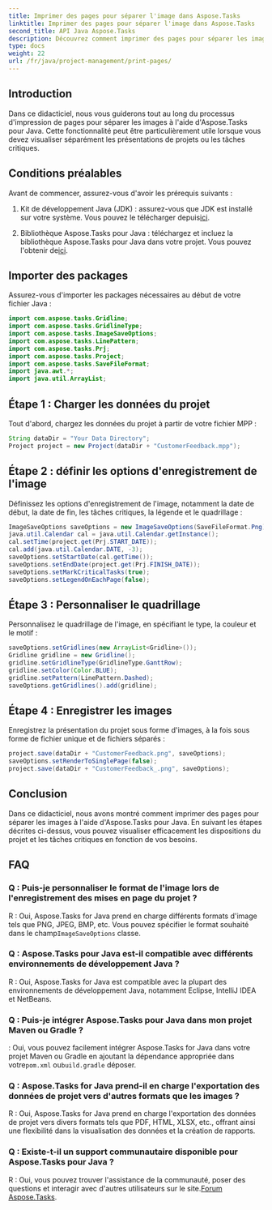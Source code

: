 ```yaml
---
title: Imprimer des pages pour séparer l'image dans Aspose.Tasks
linktitle: Imprimer des pages pour séparer l'image dans Aspose.Tasks
second_title: API Java Aspose.Tasks
description: Découvrez comment imprimer des pages pour séparer les images dans Aspose.Tasks pour Java. Améliorez la visualisation du projet avec ce guide étape par étape.
type: docs
weight: 22
url: /fr/java/project-management/print-pages/
---
```

## Introduction
Dans ce didacticiel, nous vous guiderons tout au long du processus d'impression de pages pour séparer les images à l'aide d'Aspose.Tasks pour Java. Cette fonctionnalité peut être particulièrement utile lorsque vous devez visualiser séparément les présentations de projets ou les tâches critiques.
## Conditions préalables
Avant de commencer, assurez-vous d'avoir les prérequis suivants :
1.  Kit de développement Java (JDK) : assurez-vous que JDK est installé sur votre système. Vous pouvez le télécharger depuis[ici](https://www.oracle.com/java/technologies/javase-jdk15-downloads.html).
   
2.  Bibliothèque Aspose.Tasks pour Java : téléchargez et incluez la bibliothèque Aspose.Tasks pour Java dans votre projet. Vous pouvez l'obtenir de[ici](https://releases.aspose.com/tasks/java/).

## Importer des packages
Assurez-vous d'importer les packages nécessaires au début de votre fichier Java :
```java
import com.aspose.tasks.Gridline;
import com.aspose.tasks.GridlineType;
import com.aspose.tasks.ImageSaveOptions;
import com.aspose.tasks.LinePattern;
import com.aspose.tasks.Prj;
import com.aspose.tasks.Project;
import com.aspose.tasks.SaveFileFormat;
import java.awt.*;
import java.util.ArrayList;
```
## Étape 1 : Charger les données du projet
Tout d'abord, chargez les données du projet à partir de votre fichier MPP :
```java
String dataDir = "Your Data Directory";
Project project = new Project(dataDir + "CustomerFeedback.mpp");
```
## Étape 2 : définir les options d'enregistrement de l'image
Définissez les options d'enregistrement de l'image, notamment la date de début, la date de fin, les tâches critiques, la légende et le quadrillage :
```java
ImageSaveOptions saveOptions = new ImageSaveOptions(SaveFileFormat.Png);
java.util.Calendar cal = java.util.Calendar.getInstance();
cal.setTime(project.get(Prj.START_DATE));
cal.add(java.util.Calendar.DATE, -3);
saveOptions.setStartDate(cal.getTime());
saveOptions.setEndDate(project.get(Prj.FINISH_DATE));
saveOptions.setMarkCriticalTasks(true);
saveOptions.setLegendOnEachPage(false);
```
## Étape 3 : Personnaliser le quadrillage
Personnalisez le quadrillage de l'image, en spécifiant le type, la couleur et le motif :
```java
saveOptions.setGridlines(new ArrayList<Gridline>());
Gridline gridline = new Gridline();
gridline.setGridlineType(GridlineType.GanttRow);
gridline.setColor(Color.BLUE);
gridline.setPattern(LinePattern.Dashed);
saveOptions.getGridlines().add(gridline);
```
## Étape 4 : Enregistrer les images
Enregistrez la présentation du projet sous forme d'images, à la fois sous forme de fichier unique et de fichiers séparés :
```java
project.save(dataDir + "CustomerFeedback.png", saveOptions);
saveOptions.setRenderToSinglePage(false);
project.save(dataDir + "CustomerFeedback_.png", saveOptions);
```

## Conclusion
Dans ce didacticiel, nous avons montré comment imprimer des pages pour séparer les images à l'aide d'Aspose.Tasks pour Java. En suivant les étapes décrites ci-dessus, vous pouvez visualiser efficacement les dispositions du projet et les tâches critiques en fonction de vos besoins.
## FAQ
### Q : Puis-je personnaliser le format de l'image lors de l'enregistrement des mises en page du projet ?
 R : Oui, Aspose.Tasks for Java prend en charge différents formats d'image tels que PNG, JPEG, BMP, etc. Vous pouvez spécifier le format souhaité dans le champ`ImageSaveOptions` classe.
### Q : Aspose.Tasks pour Java est-il compatible avec différents environnements de développement Java ?
R : Oui, Aspose.Tasks for Java est compatible avec la plupart des environnements de développement Java, notamment Eclipse, IntelliJ IDEA et NetBeans.
### Q : Puis-je intégrer Aspose.Tasks pour Java dans mon projet Maven ou Gradle ?
 : Oui, vous pouvez facilement intégrer Aspose.Tasks for Java dans votre projet Maven ou Gradle en ajoutant la dépendance appropriée dans votre`pom.xml` ou`build.gradle` déposer.
### Q : Aspose.Tasks for Java prend-il en charge l'exportation des données de projet vers d'autres formats que les images ?
R : Oui, Aspose.Tasks for Java prend en charge l'exportation des données de projet vers divers formats tels que PDF, HTML, XLSX, etc., offrant ainsi une flexibilité dans la visualisation des données et la création de rapports.
### Q : Existe-t-il un support communautaire disponible pour Aspose.Tasks pour Java ?
 R : Oui, vous pouvez trouver l'assistance de la communauté, poser des questions et interagir avec d'autres utilisateurs sur le site.[Forum Aspose.Tasks](https://forum.aspose.com/c/tasks/15).